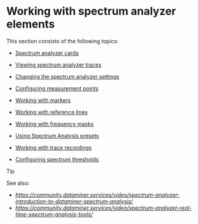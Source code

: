 # Working with spectrum analyzer elements

This section consists of the following topics:

- [Spectrum analyzer cards](Spectrum_analyzer_cards.md)

- [Viewing spectrum analyzer traces](Viewing_spectrum_analyzer_traces.md)

- [Changing the spectrum analyzer settings](Changing_the_spectrum_analyzer_settings.md)

- [Configuring measurement points](Configuring_measurement_points.md)

- [Working with markers](Working_with_markers.md)

- [Working with reference lines](Working_with_reference_lines.md)

- [Working with frequency masks](Working_with_frequency_masks.md)

- [Using Spectrum Analysis presets](Using_Spectrum_Analysis_presets.md)

- [Working with trace recordings](Working_with_trace_recordings.md)

- [Configuring spectrum thresholds](Configuring_spectrum_thresholds.md)

> [!TIP]
> See also:
> -  *<https://community.dataminer.services/video/spectrum-analyzer-introduction-to-dataminer-spectrum-analysis/>* 
> -  *<https://community.dataminer.services/video/spectrum-analyzer-real-time-spectrum-analysis-tools/>* 
>
